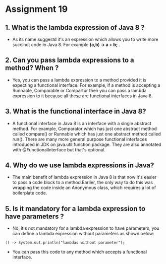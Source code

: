 # Assignment 19

## 1. What is the lambda expression of Java 8 ?

- As its name suggestd it's an expression which allows you to write more succinct code in Java 8. For example **(a,b) -> a + b;** .

## 2. Can you pass lambda expressions to a method? When ?

- Yes, you can pass a lambda expression to a method provided it is expecting a functional interface. For example, if a method is accepting a Runnable, Comparable or Compartor then you can pass a lambda expression to it because all these are functional interfaces in Java 8.

## 3. What is the functional interface in Java 8?

- A functional interface in Java 8 is an interface with a single abstract method. For example, Comparator which has just one abstract method called compare() or Runnable which has just one abstract method called run(). There are many more general purpose functional interfaces introduced in JDK on java.util.function package. They are also annotated with @FunctionalInterface but that's optional.

## 4. Why do we use lambda expressions in Java?

- The main benefit of lambda expression in Java 8 is that now it's easier to pass a code block to a method.Earlier, the only way to do this was wrapping the code inside an Anonymous class, which requires a lot of boilerplate code.

## 5. Is it mandatory for a lambda expression to have parameters ?

- No, it's not mandatory for a lambda expression to have parameters, you can define a lambda expression without parameters as shown below:
```
() -> System.out.println("lambdas without parameter");
```
- You can pass this code to any method which accepts a functional interface.